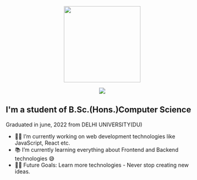 
<p align="center">
  <img src="https://github.com/thompsonemerson/thompsonemerson/raw/master/cover-thompson.png" height="200"/>
</p>
<p align="center" padding-left:"20px" >
   <img src="https://readme-typing-svg.herokuapp.com?font=Architects+Daughter&color=22EBF7&size=25&center=false&lines=hey!+its+Teja;Full+stack+web+developer...;Tech+Blogger..." />
 </p>
  
## I'm a student of  B.Sc.(Hons.)Computer Science   
Graduated in june, 2022 from  DELHI UNIVERSITY(DU)
- 👨‍💻 I’m currently working on web development technologies like JavaScript, React etc.
- 📚 I’m currently learning everything about Frontend and Backend technologies 😅
- 💪🏼 Future Goals: Learn more technologies - Never stop creating new ideas.


<!--
**iamteja9977/iamteja9977** is a ✨ _special_ ✨ repository because its `README.md` (this file) appears on your GitHub profile.

Here are some ideas to get you started:

- 🔭 I’m currently working on ...
- 🌱 I’m currently learning ...
- 👯 I’m looking to collaborate on ...
- 🤔 I’m looking for help with ...
- 💬 Ask me about ...
- 📫 How to reach me: ...
- 😄 Pronouns: ...
- ⚡ Fun fact: ...
-->

